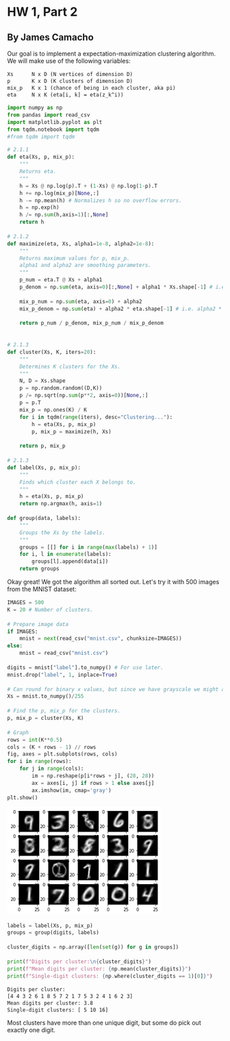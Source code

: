 # HW 1, Part 2
## By James Camacho

Our goal is to implement a expectation-maximization clustering algorithm. We will make use of the following variables:

```
Xs      N x D (N vertices of dimension D)
p       K x D (K clusters of dimension D)
mix_p   K x 1 (chance of being in each cluster, aka pi)
eta     N x K (eta[i, k] = eta(z_k^i))
```


```python
import numpy as np
from pandas import read_csv
import matplotlib.pyplot as plt
from tqdm.notebook import tqdm
#from tqdm import tqdm
```


```python
# 2.1.1
def eta(Xs, p, mix_p):
    """
    Returns eta.
    """
    h = Xs @ np.log(p).T + (1-Xs) @ np.log(1-p).T
    h += np.log(mix_p)[None,:]
    h -= np.mean(h) # Normalizes h so no overflow errors.
    h = np.exp(h)
    h /= np.sum(h,axis=1)[:,None]
    return h

# 2.1.2
def maximize(eta, Xs, alpha1=1e-8, alpha2=1e-8):
    """
    Returns maximum values for p, mix_p.
    alpha1 and alpha2 are smoothing parameters.
    """
    p_num = eta.T @ Xs + alpha1
    p_denom = np.sum(eta, axis=0)[:,None] + alpha1 * Xs.shape[-1] # i.e. alpha1 * D
    
    mix_p_num = np.sum(eta, axis=0) + alpha2
    mix_p_denom = np.sum(eta) + alpha2 * eta.shape[-1] # i.e. alpha2 * K

    return p_num / p_denom, mix_p_num / mix_p_denom


# 2.1.3
def cluster(Xs, K, iters=20):
    """
    Determines K clusters for the Xs.
    """
    N, D = Xs.shape
    p = np.random.random((D,K))
    p /= np.sqrt(np.sum(p**2, axis=0))[None,:]
    p = p.T
    mix_p = np.ones(K) / K  
    for i in tqdm(range(iters), desc="Clustering..."):
        h = eta(Xs, p, mix_p)
        p, mix_p = maximize(h, Xs)

    return p, mix_p

# 2.1.3
def label(Xs, p, mix_p):
    """
    Finds which cluster each X belongs to.
    """
    h = eta(Xs, p, mix_p)
    return np.argmax(h, axis=1)

def group(data, labels):
    """
    Groups the Xs by the labels.
    """
    groups = [[] for i in range(max(labels) + 1)]
    for i, l in enumerate(labels):
        groups[l].append(data[i])
    return groups
```

Okay great! We got the algorithm all sorted out. Let's try it with 500 images from the MNIST dataset:


```python
IMAGES = 500
K = 20 # Number of clusters.

# Prepare image data
if IMAGES:
    mnist = next(read_csv("mnist.csv", chunksize=IMAGES))
else:
    mnist = read_csv("mnist.csv")

digits = mnist["label"].to_numpy() # For use later.
mnist.drop("label", 1, inplace=True)

# Can round for binary x values, but since we have grayscale we might as well use it.
Xs = mnist.to_numpy()/255

# Find the p, mix_p for the clusters.
p, mix_p = cluster(Xs, K)

# Graph
rows = int(K**0.5)
cols = (K + rows - 1) // rows
fig, axes = plt.subplots(rows, cols)
for i in range(rows):
    for j in range(cols):
        im = np.reshape(p[i*rows + j], (28, 28))
        ax = axes[i, j] if rows > 1 else axes[j]
        ax.imshow(im, cmap='gray')
plt.show()
```

![png](output_4_2.png)



```python
labels = label(Xs, p, mix_p)
groups = group(digits, labels)

cluster_digits = np.array([len(set(g)) for g in groups])

print(f"Digits per cluster:\n{cluster_digits}")
print(f"Mean digits per cluster: {np.mean(cluster_digits)}")
print(f"Single-digit clusters: {np.where(cluster_digits == 1)[0]}")
```

    Digits per cluster:
    [4 4 3 2 6 1 8 5 7 2 1 7 5 3 2 4 1 6 2 3]
    Mean digits per cluster: 3.8
    Single-digit clusters: [ 5 10 16]
    

Most clusters have more than one unique digit, but some do pick out exactly one digit.

